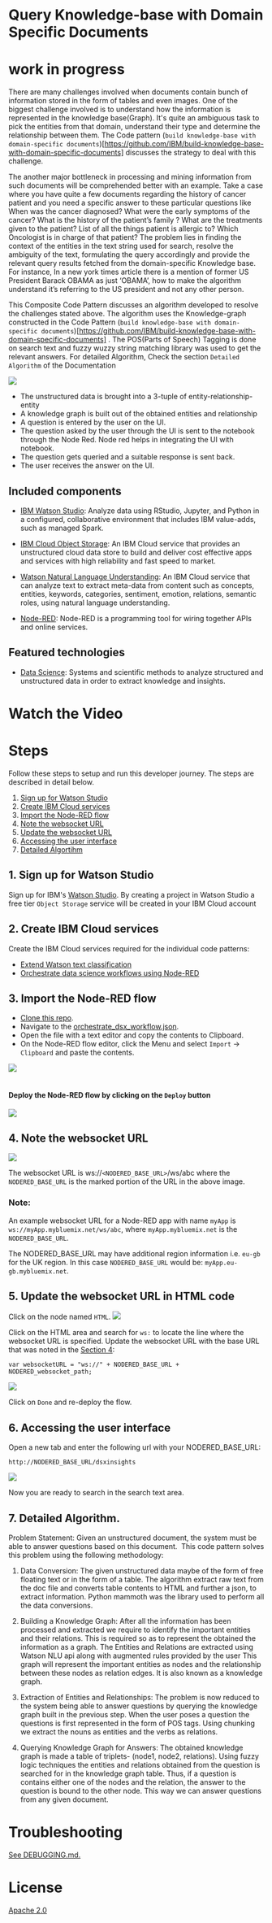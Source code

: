 # Query Knowledge-base with Domain Specific Documents
# work in progress

There are many challenges involved when documents contain bunch of information stored in the form of tables and even images. One of the biggest challenge involved is to understand how the information is represented in the knowledge base(Graph). It's quite an ambiguous task to pick the entities from that domain, understand their type and determine the relationship between them. The Code pattern (`build knowledge-base with domain-specific documents`)[https://github.com/IBM/build-knowledge-base-with-domain-specific-documents] discusses the strategy to deal with this challenge.

 The another major bottleneck in processing and mining information from such documents will be comprehended better with an example. Take a case where you have quite a few documents regarding the history of cancer patient  and you need a specific answer to these particular questions like When was the cancer diagnosed? What were the early symptoms of the cancer? What is the history of the patient’s family ? What are the treatments given to the patient? List of all the things patient is allergic to? Which Oncologist is in charge of that patient? The problem lies in finding the context of the entities in the text string used for search, resolve the ambiguity of the text, formulating the query accordingly and provide the relevant query results fetched from the domain-specific Knowledge base. For instance, In a new york times article there is a mention of former US President Barack OBAMA as just ‘OBAMA’, how to make the algorithm understand it’s referring to the US president and not any other person. 

This Composite Code Pattern discusses an algorithm developed to resolve the challenges stated above. The algorithm uses the Knowledge-graph constructed in the Code Pattern  (`build knowledge-base with domain-specific documents`)[https://github.com/IBM/build-knowledge-base-with-domain-specific-documents] . The POS(Parts of Speech) Tagging is done on search text and fuzzy wuzzy string matching library was used to get the relevant answers. For detailed Algorithm, Check the section `Detailed Algorithm` of the Documentation

![](doc/source/images/architurekgnew.png)


* The unstructured data is brought into a 3-tuple of entity-relationship-entity
* A knowledge graph is built out of the obtained entities and relationship
* A question is entered by the user on the UI.
* The question asked by the user through the UI is sent to the notebook through the Node Red. Node red helps in integrating the UI with notebook. 
* The question gets queried and a suitable response is sent back.
* The user receives the answer on the UI. 


## Included components

* [IBM Watson Studio](https://www.ibm.com/cloud/watson-studio): Analyze data using RStudio, Jupyter, and Python in a configured, collaborative environment that includes IBM value-adds, such as managed Spark.

* [IBM Cloud Object Storage](https://console.bluemix.net/catalog/infrastructure/cloud-object-storage): An IBM Cloud service that provides an unstructured cloud data store to build and deliver cost effective apps and services with high reliability and fast speed to market. 

* [Watson Natural Language Understanding](https://console.bluemix.net/catalog/services/natural-language-understanding/?cm_sp=dw-bluemix-_-code-_-devcenter): An IBM Cloud service that can analyze text to extract meta-data from content such as concepts, entities, keywords, categories, sentiment, emotion, relations, semantic roles, using natural language understanding.

* [Node-RED](https://console.bluemix.net/catalog/starters/node-red-starter): Node-RED is a programming tool for wiring together APIs and online services.

## Featured technologies

* [Data Science](https://medium.com/ibm-data-science-experience/): Systems and scientific methods to analyze structured and unstructured data in order to extract knowledge and insights.

# Watch the Video

# Steps

Follow these steps to setup and run this developer journey. The steps are
described in detail below.

1. [Sign up for Watson Studio](#1-sign-up-for-watson-studio)
1. [Create IBM Cloud services](#2-create-ibm-cloud-services)
1. [Import the Node-RED flow](#3-import-the-node-red-flow)
1. [Note the websocket URL](#4-note-the-websocket-url)
1. [Update the websocket URL](#5-update-the-websocket-url-in-html-code)
1. [Accessing the user interface](#6-access-the-user-interface)
1. [Detailed Algortihm](#6-detailed-algorithm)

## 1. Sign up for Watson Studio

Sign up for IBM's [Watson Studio](http://dataplatform.ibm.com/). By creating a project in Watson Studio a free tier ``Object Storage`` service will be created in your IBM Cloud account

## 2. Create IBM Cloud services

Create the IBM Cloud services required for the individual code patterns:

  * [Extend Watson text classification](https://github.com/IBM/watson-document-classifier/#2-create-ibm-cloud-services)
  * [Orchestrate data science workflows using Node-RED](https://github.com/IBM/node-red-dsx-workflow#2-create-ibm-cloud-services)

## 3. Import the Node-RED flow
* [Clone this repo](https://github.com/IBM/query-knowledge-base-with-domain-specific-documents).
* Navigate to the [orchestrate_dsx_workflow.json](https://github.com/IBM/query-knowledge-base-with-domain-specific-documents/node-red-flow/knowledge_graph_insights.json).
* Open the file with a text editor and copy the contents to Clipboard.
* On the Node-RED flow editor, click the Menu and select `Import` -> `Clipboard` and paste the contents.

 ![](doc/source/images/import_nodered_flow.png)
 <br/>
 <br/>
 
 #### Deploy the Node-RED flow by clicking on the `Deploy` button

![](doc/source/images/deploy_nodered_flow.png)

## 4. Note the websocket URL

![](doc/source/images/note_websocket_url.png)

The websocket URL is ws://`<NODERED_BASE_URL>`/ws/abc  where the `NODERED_BASE_URL` is the marked portion of the URL in the above image.
### Note:
An example websocket URL for a Node-RED app with name `myApp` is `ws://myApp.mybluemix.net/ws/abc`, where `myApp.mybluemix.net` is the `NODERED_BASE_URL`. 

The NODERED_BASE_URL may have additional region information i.e. `eu-gb` for the UK region. In this case `NODERED_BASE_URL` would be: `myApp.eu-gb.mybluemix.net`. 

## 5. Update the websocket URL in HTML code
Click on the node named `HTML`.
![](doc/source/images/html_node.png)

Click on the HTML area and search for `ws:` to locate the line where the websocket URL is specified. 
Update the websocket URL with the base URL that was noted in the [Section 4](#4-note-the-websocket-url): 	

	var websocketURL = "ws://" + NODERED_BASE_URL + NODERED_websocket_path;
	
![](doc/source/images/update_html_websocket_url.png)

Click on `Done` and re-deploy the flow.

## 6. Accessing the user interface
Open a new tab and enter the following url with your NODERED_BASE_URL:

	http://NODERED_BASE_URL/dsxinsights
	
![](doc/source/images/ui.png)

Now you are ready to search in the search text area.

## 7. Detailed Algorithm.

Problem Statement: Given an unstructured document, the system must be able to answer questions based on this document.  This code pattern solves this problem using the following methodology:

1. Data Conversion: The given unstructured data maybe of the form of free floating text or in the form of a table. The algorithm extract raw text from the doc file and converts table contents to HTML and further a json, to extract information. Python mammoth was the library used to perform all the data conversions.

2. Building a Knowledge Graph: After all the information has been processed and extracted we require to identify the important entities and their relations. This is required so as to represent the obtained the information as a graph. The Entities and Relations are extracted using Watson NLU api along with augmented rules provided by the user This graph will represent the important entities as nodes and the relationship between these nodes as relation edges. It is also known as a knowledge graph.

3. Extraction of Entities and Relationships: The problem is now reduced to the system being able to answer questions by querying the knowledge graph built in the previous step. When the user poses a question the questions is first represented in the form of POS tags. Using chunking we extract the nouns as entities and the verbs as relations.

4. Querying Knowledge Graph for Answers: The obtained knowledge graph is made a table of triplets- (node1, node2, relations). Using fuzzy logic techniques the entities and relations obtained from the question is searched for in the knowledge graph table. Thus, if a question is contains either one of the nodes and the relation, the answer to the question is bound to the other node. This way we can answer questions from any given document.


# Troubleshooting

[See DEBUGGING.md.](DEBUGGING.md)

# License

[Apache 2.0](LICENSE)



